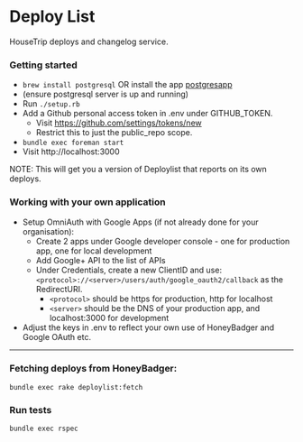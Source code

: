 # Deploy List

HouseTrip deploys and changelog service.

### Getting started

* `brew install postgresql` OR install the app [postgresapp](http://postgresapp.com/)
* (ensure postgresql server is up and running)
* Run `./setup.rb`
* Add a Github personal access token in .env under GITHUB_TOKEN.
  * Visit https://github.com/settings/tokens/new
  * Restrict this to just the public_repo scope.
* `bundle exec foreman start`
* Visit http://localhost:3000

NOTE: This will get you a version of Deploylist that reports on its own deploys.

### Working with your own application
* Setup OmniAuth with Google Apps (if not already done for your organisation):
  * Create 2 apps under Google developer console - one for production app, one for local development
  * Add Google+ API to the list of APIs
  * Under Credentials, create a new ClientID and use: `<protocol>://<server>/users/auth/google_oauth2/callback` as the RedirectURI.
    * `<protocol>` should be https for production, http for localhost
    * `<server>` should be the DNS of your production app, and localhost:3000 for development
* Adjust the keys in .env to reflect your own use of HoneyBadger and Google OAuth etc.

---

### Fetching deploys from HoneyBadger:

    bundle exec rake deploylist:fetch

### Run tests

    bundle exec rspec
